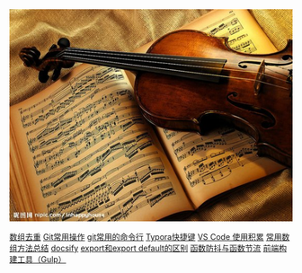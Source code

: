 <img src='img/get.jpg' style='width:50vh'>

<a href='#/works/数组去重.md'>数组去重</a>
<a href='#/works/Git常用操作.md'>Git常用操作</a>
<a href='#/works/git常用的命令行.md'>git常用的命令行</a>
<a href='#/works/Typora快捷键.md'>Typora快捷键</a>
<a href='#/works/VS Code 使用积累.md'>VS Code 使用积累</a>
<a href='#/works/常用数组方法总结.md'>常用数组方法总结</a>
<a href='#/works/docsify.md'>docsify</a>
<a href='#/works/export和export default的区别.md'>export和export default的区别</a>
<a href='#/works/函数防抖与函数节流.md'>函数防抖与函数节流</a>
<a href='#/works/前端构建工具（Gulp）.md'>前端构建工具（Gulp）</a>




